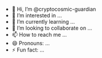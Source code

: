 - 👋 Hi, I’m @cryptocosmic-guardian
- 👀 I’m interested in ...
- 🌱 I’m currently learning ...
- 💞️ I’m looking to collaborate on ...
- 📫 How to reach me ...
- 😄 Pronouns: ...
- ⚡ Fun fact: ...

<!---
cryptocosmic-guardian/cryptocosmic-guardian is a ✨ special ✨ repository because its `README.md` (this file) appears on your GitHub profile.
You can click the Preview link to take a look at your changes.
--->
